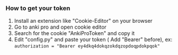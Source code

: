 ### How to get your token

1. Install an extension like "Cookie-Editor" on your browser
2. Go to anki pro and open cookie editor
3. Search for the cookie "AnkiProToken" and copy it
4. Edit "config.py" and paste your token ( Add "Bearer" before), ex: `authorization = "Bearer ey4dkq4dokqzokdqzopdoqpdokpqok"`
